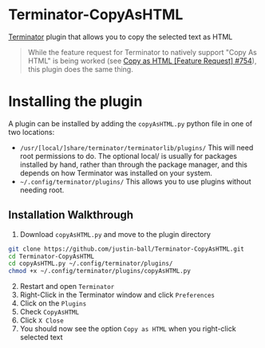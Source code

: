 # Terminator-CopyAsHTML
[Terminator](https://github.com/gnome-terminator/terminator) plugin that allows you to copy the selected text as HTML

> While the feature request for Terminator to natively support "Copy As HTML" is being worked (see [Copy as HTML [Feature Request] #754](https://github.com/gnome-terminator/terminator/issues/754)), this plugin does the same thing.

# Installing the plugin
A plugin can be installed by adding the `copyAsHTML.py` python file in one of two locations:

- `/usr/[local/]share/terminator/terminatorlib/plugins/`
This will need root permissions to do. The optional local/ is usually for packages installed by hand, rather than through the package manager, and this depends on how Terminator was installed on your system.
- `~/.config/terminator/plugins/`
This allows you to use plugins without needing root.

## Installation Walkthrough
1. Download `copyAsHTML.py` and move to the plugin directory
```bash
git clone https://github.com/justin-ball/Terminator-CopyAsHTML.git
cd Terminator-CopyAsHTML
cd copyAsHTML.py ~/.config/terminator/plugins/
chmod +x ~/.config/terminator/plugins/copyAsHTML.py
```
2. Restart and open `Terminator`
2. Right-Click in the Terminator window and click `Preferences`
3. Click on the `Plugins`
4. Check `CopyAsHTML`
5. Click `X Close`
6. You should now see the option `Copy as HTML` when you right-click selected text
